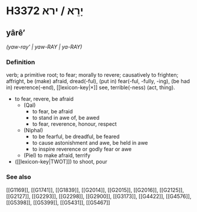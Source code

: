 # H3372 יָרֵא / ירא

## yârêʼ

_(yaw-ray' | yaw-RAY | ya-RAY)_

### Definition

verb; a primitive root; to fear; morally to revere; causatively to frighten; affright, be (make) afraid, dread(-ful), (put in) fear(-ful, -fully, -ing), (be had in) reverence(-end), [[lexicon-key|×]] see, terrible(-ness) (act, thing).

- to fear, revere, be afraid
    - (Qal)
        - to fear, be afraid
        - to stand in awe of, be awed
        - to fear, reverence, honour, respect
    - (Niphal)
        - to be fearful, be dreadful, be feared
        - to cause astonishment and awe, be held in awe
        - to inspire reverence or godly fear or awe
    - (Piel) to make afraid, terrify
- ([[lexicon-key|TWOT]]) to shoot, pour
### See also

[[G1169]], [[G1741]], [[G1839]], [[G2014]], [[G2015]], [[G2016]], [[G2125]], [[G2127]], [[G2293]], [[G2298]], [[G2900]], [[G3173]], [[G4422]], [[G4576]], [[G5398]], [[G5399]], [[G5431]], [[G5467]]

